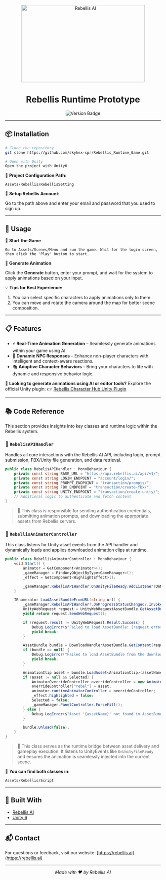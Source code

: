 
<p align="center">
  <img src="https://bitnerdstudio.com/rebellis.jpg" alt="Rebellis AI" width="400" height="250">
</p>

<h1 align="center">Rebellis Runtime Prototype</h1>

<p align="center">
  <img src="https://img.shields.io/badge/version-1.0.0-a259ff?style=flat-square&logo=github" alt="Version Badge">
</p>

---

## 📦 Installation

```bash
# Clone the repository
git clone https://github.com/skyhex-spr/Rebellis_Runtime_Game.git

# Open with Unity
Open the project with Unity6
```

📁 **Project Configuration Path:**

```
Assets/Rebellis/RebellisSetting
```

🔐 **Setup Rebellis Account:**

Go to the path above and enter your email and password that you used to sign up.

---


## 🚀 Usage

🧭 **Start the Game**

```
Go to Assets/Scenes/Menu and run the game. Wait for the login screen, then click the 'Play' button to start.
```

🎨 **Generate Animation**

Click the **Generate** button, enter your prompt, and wait for the system to apply animations based on your input.

💡 **Tips for Best Experience:**

1. You can select specific characters to apply animations only to them.
2. You can move and rotate the camera around the map for better scene composition.

---

## 📋 Features

- ⚡ **Real-Time Animation Generation** – Seamlessly generate animations within your game using AI.
- 🧠 **Dynamic NPC Responses** – Enhance non-player characters with intelligent and context-aware reactions.
- 🎭 **Adaptive Character Behaviors** – Bring your characters to life with dynamic and responsive behavior logic.

🎯 **Looking to generate animations using AI or editor tools?**
Explore the official Unity plugin:
👉 [Rebellis Character Hub Unity Plugin](https://character-hub.rebellis.ai/apihub/unity)

---

## 📚 Code Reference

This section provides insights into key classes and runtime logic within the Rebellis system.

### 🧱 `RebelisAPIHandler`
Handles all core interactions with the Rebellis AI API, including login, prompt submission, FBX/Unity file generation, and data retrieval.

```csharp
public class RebelisAPIHandler : MonoBehaviour {
    private const string BASE_URL = "https://api.rebellis.ai/api/v1/";
    private const string LOGIN_ENDPOINT = "account/login/";
    private const string PROMPT_ENDPOINT = "transaction/prompts/";
    private const string FBX_ENDPOINT = "transaction/create-fbx/";
    private const string UNITY_ENDPOINT = "transaction/create-unity/";
    // Additional logic to authenticate and fetch content
}
```

> 🧩 This class is responsible for sending authentication credentials, submitting animation prompts, and downloading the appropriate assets from Rebellis servers.

### 🧠 `RebellisAnimatorController`
This class listens for Unity asset events from the API handler and dynamically loads and applies downloaded animation clips at runtime.

```csharp
public class RebellisAnimatorController : MonoBehaviour {
    void Start() {
        animator = GetComponent<Animator>();
        _gameManager = FindAnyObjectByType<GameManager>();
        _effect = GetComponent<HighlightEffect>();

        _gameManager.RebelisAPIHandler.OnUnityFileReady.AddListener(OnNewAnimationArrived);
    }

    IEnumerator LoadAssetBundleFromURL(string url) {
        _gameManager.RebelisAPIHandler?.OnProgressStatusChanged?.Invoke(99);
        UnityWebRequest request = UnityWebRequestAssetBundle.GetAssetBundle(url);
        yield return request.SendWebRequest();

        if (request.result != UnityWebRequest.Result.Success) {
            Debug.LogError($"Failed to load AssetBundle: {request.error}");
            yield break;
        }

        AssetBundle bundle = DownloadHandlerAssetBundle.GetContent(request);
        if (bundle == null) {
            Debug.LogError("Failed to load AssetBundle from the downloaded content.");
            yield break;
        }

        AnimationClip asset = bundle.LoadAsset<AnimationClip>(assetName);
        if (asset != null && Selected) {
            AnimatorOverrideController overrideController = new AnimatorOverrideController(animator.runtimeAnimatorController);
            overrideController["rebel"] = asset;
            animator.runtimeAnimatorController = overrideController;
            _effect.highlighted = false;
            Selected = false;
            _gameManager.PanelController.ForceFill();
        } else {
            Debug.LogError($"Asset '{assetName}' not found in AssetBundle.");
        }

        bundle.Unload(false);
    }
}
```

> 🧠 This class serves as the runtime bridge between asset delivery and gameplay execution. It listens to UnityEvents like `OnUnityFileReady` and ensures the animation is seamlessly injected into the current scene.

📁 **You can find both classes in:**
```
Assets/Rebellis/Script
```

---

## 🚰️ Built With

- [Rebellis AI](https://demo.rebellis.ai/)
- [Unity 6](https://unity.com/releases/unity-6)
---


## 📬 Contact

For questions or feedback, visit our website: [https://rebellis.ai](https://rebellis.ai)

---

<p align="center">
  <em>Made with ❤️ by Rebellis AI</em>
</p>
